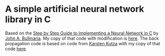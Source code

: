 # A simple artificial neural network library in C

Based on the [Step by Step Guide to Implementing a Neural Network in C](http://www.cs.bham.ac.uk/~jxb/INC/nn.html)
by [John A. Bullinaria](http://www.cs.bham.ac.uk/~jxb/). My copy of that code with modification is [here](https://github.com/winksaville/bullinaria-nn). The back propagation code is based on code from [Karsten Kutza](https://www.linkedin.com/in/karstenkutza) with my copy of that code [here](https://github.com/winksaville/kutza-nn).
